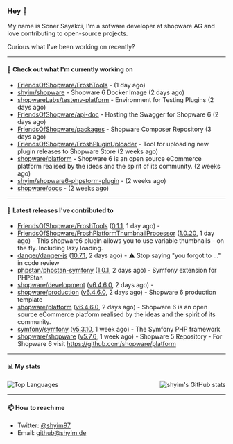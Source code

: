### Hey 👋

My name is Soner Sayakci, I'm a sofware developer at shopware AG and love contributing to open-source projects.

Curious what I've been working on recently?

---

#### 👷 Check out what I'm currently working on

- [FriendsOfShopware/FroshTools](https://github.com/FriendsOfShopware/FroshTools) -  (1 day ago)
- [shyim/shopware](https://github.com/shyim/shopware) - Shopware 6 Docker Image (2 days ago)
- [shopwareLabs/testenv-platform](https://github.com/shopwareLabs/testenv-platform) - Environment for Testing Plugins (2 days ago)
- [FriendsOfShopware/api-doc](https://github.com/FriendsOfShopware/api-doc) - Hosting the Swagger for Shopware 6 (2 days ago)
- [FriendsOfShopware/packages](https://github.com/FriendsOfShopware/packages) - Shopware Composer Repository (3 days ago)
- [FriendsOfShopware/FroshPluginUploader](https://github.com/FriendsOfShopware/FroshPluginUploader) - Tool for uploading new plugin releases to Shopware Store (2 weeks ago)
- [shopware/platform](https://github.com/shopware/platform) - Shopware 6 is an open source eCommerce platform realised by the ideas and the spirit of its community. (2 weeks ago)
- [shyim/shopware6-phpstorm-plugin](https://github.com/shyim/shopware6-phpstorm-plugin) -  (2 weeks ago)
- [shopware/docs](https://github.com/shopware/docs) -  (2 weeks ago)

---

#### 🔭 Latest releases I've contributed to

- [FriendsOfShopware/FroshTools](https://github.com/FriendsOfShopware/FroshTools) ([0.1.1](https://github.com/FriendsOfShopware/FroshTools/releases/tag/0.1.1), 1 day ago) - 
- [FriendsOfShopware/FroshPlatformThumbnailProcessor](https://github.com/FriendsOfShopware/FroshPlatformThumbnailProcessor) ([1.0.20](https://github.com/FriendsOfShopware/FroshPlatformThumbnailProcessor/releases/tag/1.0.20), 1 day ago) - This shopware6 plugin allows you to use variable thumbnails - on the fly. Including lazy loading.
- [danger/danger-js](https://github.com/danger/danger-js) ([10.7.1](https://github.com/danger/danger-js/releases/tag/10.7.1), 2 days ago) - ⚠️ Stop saying &#34;you forgot to …&#34; in code review
- [phpstan/phpstan-symfony](https://github.com/phpstan/phpstan-symfony) ([1.0.1](https://github.com/phpstan/phpstan-symfony/releases/tag/1.0.1), 2 days ago) - Symfony extension for PHPStan
- [shopware/development](https://github.com/shopware/development) ([v6.4.6.0](https://github.com/shopware/development/releases/tag/v6.4.6.0), 2 days ago) - 
- [shopware/production](https://github.com/shopware/production) ([v6.4.6.0](https://github.com/shopware/production/releases/tag/v6.4.6.0), 2 days ago) - Shopware 6 production template
- [shopware/platform](https://github.com/shopware/platform) ([v6.4.6.0](https://github.com/shopware/platform/releases/tag/v6.4.6.0), 2 days ago) - Shopware 6 is an open source eCommerce platform realised by the ideas and the spirit of its community.
- [symfony/symfony](https://github.com/symfony/symfony) ([v5.3.10](https://github.com/symfony/symfony/releases/tag/v5.3.10), 1 week ago) - The Symfony PHP framework
- [shopware/shopware](https://github.com/shopware/shopware) ([v5.7.6](https://github.com/shopware/shopware/releases/tag/v5.7.6), 1 week ago) - Shopware 5 Repository - For Shopware 6 visit https://github.com/shopware/platform

---

#### 📊 My stats

<img align="right" alt="shyim's GitHub stats" src="https://github-readme-stats.vercel.app/api?username=shyim&count_private=1&show_icons=true&" />

![Top Languages](https://github-readme-stats.vercel.app/api/top-langs/?username=shyim)

---

#### 📫 How to reach me

- Twitter: [@shyim97](https://twitter.com/shyim97)
- Email: [github@shyim.de](mailto://github@shyim.de)
